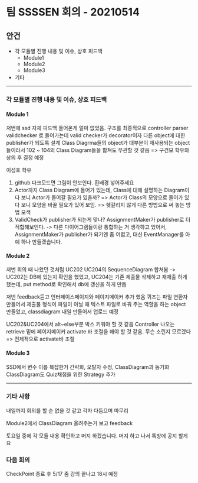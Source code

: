 # 팀 SSSSEN 회의 - 20210514

## 안건 

+ 각 모듈별 진행 내용 및 이슈, 상호 피드백
  + Module1
  + Module2
  + Module3
+ 기타

--------

### 각 모듈별 진행 내용 및 이슈, 상호 피드백

#### Module 1 
저번에 ssd 자체 피드백 들어온게 얼마 없었음.
구조를 최종적으로 controller parser validchecker 로 들어가는데 valid checker가 decorator이자 다른 object에 대한 publisher가 되도록 설계
Class Diagrma들의 object가 대부분이 재사용되는 object들이라서 102 ~ 104의 Class Diagram들을 합쳐도 무관할 것 같음 => 구건모 학우와 상의 후 결정 예정

이성호 학우
1. github 다크모드면 그림이 안보인다. 흰배경 넣어주세요
2. Actor까지 Class Diagram에 들어가 있는데, Class에 대해 설명하는 Diagram이다 보니 Actor가 들어갈 필요가 있을까? => Actor가 Class의 모양으로 들어가 있다 보니 모양을 바꿀 필요가 있어 보임. => 헷갈리지 않게 다른 방법으로 써 놓는 방법 모색
3. ValidCheck가 publisher가 되는게 맞나? AssignmentMaker가 publisher로 더 적합해보인다.
   -> 다른 다이어그램들이랑 통합하는 거 생각하고 있어서, AssignmentMaker가 publisher가 되기엔 좀 어렵고, 대신 EventManager를 아예 하나 만들겠습니다.


#### Module 2
저번 회의 때 나왔던 것처럼 UC202 UC204의 SequenceDiagram 합쳐봄 -> UC202는 DB에 있는지 확인을 했었고, UC204는 기존 제출물 삭제하고 재재출 하게 했는데, put method로 확인해서 db에 갱신을 하게 만듬

저번 feedback듣고 인터페이스페이지와 페이지메이커 추가 했음
퀴즈는 파일 변환자 만들어서 제출물 형식이 파일이 아닐 때 텍스트 파일로 바꿔 주는 역할을 하는 object 만들었고, classdiagram 내일 만들어서 업로드 예정


UC202&UC204에서 alt~else부분 박스 키워야 할 것 같음
Controller 나오는 retrieve 밑에 페이지메이커 activate 바 조절을 해야 할 것 같음. 무슨 소린지 모르겠다 => 전제적으로 activate바 조절

#### Module 3
SSD에서 변수 이름 복잡한거 간략화, 오탈자 수정, ClassDiagram과 동기화
ClassDiagram도 Quiz채점을 위한 Strategy 추가

-------

### 기타 사항
내일까지 회의를 할 순 없을 것 같고 각자 다듬으며 마무리

Module2에서 ClassDiagram 올려주는거 보고 feedback

토요일 중에 각 모듈 내용 확인하고 머지 하겠습니다.
머지 하고 나서 톡방에 공지 할게요

### 다음 회의
CheckPoint 종료 후 5/17 줌 강의 끝나고 18시 예정